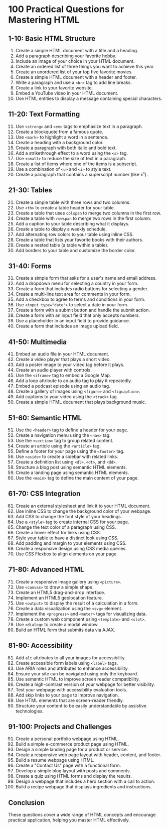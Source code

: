 # 100 Practical Questions for Mastering HTML

## 1-10: Basic HTML Structure
1. Create a simple HTML document with a title and a heading.
2. Add a paragraph describing your favorite hobby.
3. Include an image of your choice in your HTML document.
4. Create an ordered list of three things you want to achieve this year.
5. Create an unordered list of your top five favorite movies.
6. Create a simple HTML document with a header and footer.
7. Write a paragraph and use a `<br>` tag to add line breaks.
8. Create a link to your favorite website.
9. Embed a YouTube video in your HTML document.
10. Use HTML entities to display a message containing special characters.

## 11-20: Text Formatting
11. Use `<strong>` and `<em>` tags to emphasize text in a paragraph.
12. Create a blockquote from a famous quote.
13. Use `<mark>` to highlight a word in a sentence.
14. Create a heading with a background color.
15. Create a paragraph with both italic and bold text.
16. Add a strikethrough effect to a word using the `<s>` tag.
17. Use `<small>` to reduce the size of text in a paragraph.
18. Create a list of items where one of the items is a subscript.
19. Use a combination of `<u>` and `<i>` to style text.
20. Create a paragraph that contains a superscript number (like x²).

## 21-30: Tables
21. Create a simple table with three rows and two columns.
22. Use `<th>` to create a table header for your table.
23. Create a table that uses `colspan` to merge two columns in the first row.
24. Create a table with `rowspan` to merge two rows in the first column.
25. Add a caption to your table describing what it displays.
26. Create a table to display a weekly schedule.
27. Add alternating row colors to your table using inline CSS.
28. Create a table that lists your favorite books with their authors.
29. Create a nested table (a table within a table).
30. Add borders to your table and customize the border color.

## 31-40: Forms
31. Create a simple form that asks for a user's name and email address.
32. Add a dropdown menu for selecting a country in your form.
33. Create a form that includes radio buttons for selecting a gender.
34. Create a multi-line text area for comments in your form.
35. Add a checkbox to agree to terms and conditions in your form.
36. Use `<input type="date">` to select a date in your form.
37. Create a form with a submit button and handle the submit action.
38. Create a form with an input field that only accepts numbers.
39. Use a placeholder in an input field to provide guidance.
40. Create a form that includes an image upload field.

## 41-50: Multimedia
41. Embed an audio file in your HTML document.
42. Create a video player that plays a short video.
43. Add a poster image to your video tag before it plays.
44. Create an audio player with controls.
45. Use the `<iframe>` tag to embed a Google Map.
46. Add a loop attribute to an audio tag to play it repeatedly.
47. Embed a podcast episode using an audio tag.
48. Create a gallery of images using `<figure>` and `<figcaption>`.
49. Add captions to your video using the `<track>` tag.
50. Create a simple HTML document that plays background music.

## 51-60: Semantic HTML
51. Use the `<header>` tag to define a header for your page.
52. Create a navigation menu using the `<nav>` tag.
53. Use the `<section>` tag to group related content.
54. Create an article using the `<article>` tag.
55. Define a footer for your page using the `<footer>` tag.
56. Use `<aside>` to create a sidebar with related links.
57. Create a definition list using `<dl>`, `<dt>`, and `<dd>`.
58. Structure a blog post using semantic HTML elements.
59. Create a landing page using semantic HTML elements.
60. Use the `<main>` tag to define the main content of your page.

## 61-70: CSS Integration
61. Create an external stylesheet and link it to your HTML document.
62. Use inline CSS to change the background color of your webpage.
63. Add CSS to change the font style of your headings.
64. Use a `<style>` tag to create internal CSS for your page.
65. Change the text color of a paragraph using CSS.
66. Create a hover effect for links using CSS.
67. Style your table to have a distinct look using CSS.
68. Add padding and margin to your elements using CSS.
69. Create a responsive design using CSS media queries.
70. Use CSS Flexbox to align elements on your page.

## 71-80: Advanced HTML
71. Create a responsive image gallery using `<picture>`.
72. Use `<canvas>` to draw a simple shape.
73. Create an HTML5 drag-and-drop interface.
74. Implement an HTML5 geolocation feature.
75. Use `<output>` to display the result of a calculation in a form.
76. Create a data visualization using the `<svg>` element.
77. Implement the `<progress>` and `<meter>` tags for visualizing data.
78. Create a custom web component using `<template>` and `<slot>`.
79. Use `<dialog>` to create a modal window.
80. Build an HTML form that submits data via AJAX.

## 81-90: Accessibility
81. Add `alt` attributes to all your images for accessibility.
82. Create accessible form labels using `<label>` tags.
83. Use ARIA roles and attributes to enhance accessibility.
84. Ensure your site can be navigated using only the keyboard.
85. Use semantic HTML to improve screen reader compatibility.
86. Create a high-contrast version of your webpage for better visibility.
87. Test your webpage with accessibility evaluation tools.
88. Add skip links to your page to improve navigation.
89. Use HTML elements that are screen-reader friendly.
90. Structure your content to be easily understandable by assistive technologies.

## 91-100: Projects and Challenges
91. Create a personal portfolio webpage using HTML.
92. Build a simple e-commerce product page using HTML.
93. Design a simple landing page for a product or service.
94. Create a responsive web page layout with header, content, and footer.
95. Build a resume webpage using HTML.
96. Create a "Contact Us" page with a functional form.
97. Develop a simple blog layout with posts and comments.
98. Create a quiz using HTML forms and display the results.
99. Design a webpage that includes a hero section with a call to action.
100. Build a recipe webpage that displays ingredients and instructions.

## Conclusion
These questions cover a wide range of HTML concepts and encourage practical application, helping you master HTML effectively.
